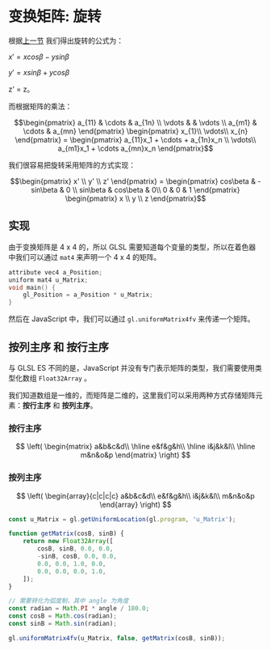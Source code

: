 # 变换矩阵: 旋转 

根据[上一节](../lesson12/) 我们得出旋转的公式为：

$x'=xcos\beta-ysin\beta$

$y'=xsin\beta+ycos\beta$

z' = z。

而根据矩阵的乘法：

```math
\begin{pmatrix}
a_{11} & \cdots & a_{1n} \\
\vdots & & \vdots \\
a_{m1} & \cdots & a_{mn}
\end{pmatrix}
\begin{pmatrix}
x_{1}\\
\vdots\\
x_{n}
\end{pmatrix}
=
\begin{pmatrix}
a_{11}x_1 + \cdots + a_{1n}x_n \\
\vdots\\
a_{m1}x_1 + \cdots a_{mn}x_n
\end{pmatrix}
```

我们很容易把旋转采用矩阵的方式实现：

```math
\begin{pmatrix}
x' \\
y' \\
z'
\end{pmatrix}
=
\begin{pmatrix}
cos\beta & -sin\beta & 0 \\
sin\beta & cos\beta & 0\\
0 & 0 & 1
\end{pmatrix}
\begin{pmatrix}
x \\
y \\
z
\end{pmatrix}
```

## 实现
由于变换矩阵是 4 x 4 的，所以 GLSL 需要知道每个变量的类型，所以在着色器中我们可以通过 `mat4` 来声明一个 4 x 4 的矩阵。

```c++ 
attribute vec4 a_Position;
uniform mat4 u_Matrix;
void main() {
    gl_Position = a_Position * u_Matrix;
}
```

然后在 JavaScript 中，我们可以通过 `gl.uniformMatrix4fv` 来传递一个矩阵。


## 按列主序 和 按行主序

与 GLSL ES 不同的是，JavaScript 并没有专门表示矩阵的类型，我们需要使用类型化数组 `Float32Array` 。

我们知道数组是一维的，而矩阵是二维的，这里我们可以采用两种方式存储矩阵元素：**按行主序** 和 **按列主序**。

### 按行主序
$$
\left(
    \begin{matrix}
             a&b&c&d\\
      \hline e&f&g&h\\
      \hline i&j&k&l\\
      \hline m&n&o&p
    \end{matrix}
\right)
$$

### 按列主序
$$
\left(
    \begin{array}{c|c|c|c}
      a&b&c&d\\
      e&f&g&h\\
      i&j&k&l\\
      m&n&o&p
    \end{array}
\right)
$$

```javascript
const u_Matrix = gl.getUniformLocation(gl.program, 'u_Matrix');

function getMatrix(cosB, sinB) {
    return new Float32Array([
        cosB, sinB, 0.0, 0.0,
        -sinB, cosB, 0.0, 0.0,
        0.0, 0.0, 1.0, 0.0,
        0.0, 0.0, 0.0, 1.0,
    ]);
}

// 需要转化为弧度制，其中 angle 为角度
const radian = Math.PI * angle / 180.0;
const cosB = Math.cos(radian);
const sinB = Math.sin(radian);

gl.uniformMatrix4fv(u_Matrix, false, getMatrix(cosB, sinB));
```
